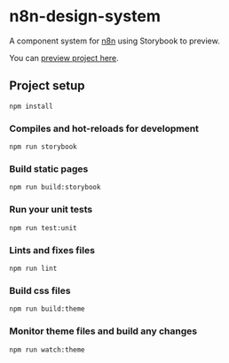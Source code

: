 # n8n-design-system

A component system for [n8n](https://n8n.io) using Storybook to preview.

You can [preview project here](https://n8n-io.github.io/n8n-design-system/index.html).

## Project setup

```
npm install
```

### Compiles and hot-reloads for development

```
npm run storybook
```

### Build static pages

```
npm run build:storybook
```

### Run your unit tests

```
npm run test:unit
```

### Lints and fixes files

```
npm run lint
```

### Build css files

```
npm run build:theme
```

### Monitor theme files and build any changes

```
npm run watch:theme
```

